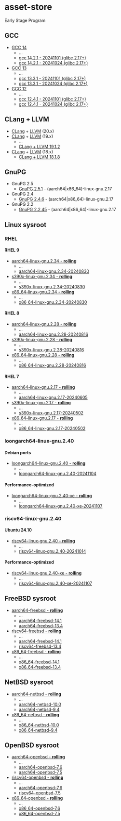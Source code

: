 # asset-store
Early Stage Program

## GCC
- [GCC 14](https://gcc.gnu.org/gcc-14/changes.html)
    - ...
    - [gcc 14.2.1 - 20241101 (glibc 2.17+)](https://github.com/songdongsheng/asset-store/releases/tag/gcc-14-20241101-x86_64-linux-gnu.2.17)
    - [gcc 14.2.1 - 20241024 (glibc 2.17+)](https://github.com/songdongsheng/asset-store/releases/tag/gcc-14.2.1-20241024)
- [GCC 13](https://gcc.gnu.org/gcc-13/changes.html)
    - ...
    - [gcc 13.3.1 - 20241101 (glibc 2.17+)](https://github.com/songdongsheng/asset-store/releases/tag/gcc-12-20241101-x86_64-linux-gnu.2.17)
    - [gcc 13.3.1 - 20241024 (glibc 2.17+)](https://github.com/songdongsheng/asset-store/releases/tag/gcc-13.3.1-20241024)
- [GCC 12](https://gcc.gnu.org/gcc-12/changes.html)
    - ...
    - [gcc 12.4.1 - 20241101 (glibc 2.17+)](https://github.com/songdongsheng/asset-store/releases/tag/gcc-12-20241101-x86_64-linux-gnu.2.17)
    - [gcc 12.4.1 - 20241024 (glibc 2.17+)](https://github.com/songdongsheng/asset-store/releases/tag/gcc-12.4.1-20241024)

## CLang + LLVM
- [CLang](https://clang.llvm.org/docs/ReleaseNotes.html) + [LLVM](https://llvm.org/docs/ReleaseNotes.html) (20.x)
- [CLang](https://releases.llvm.org/19.1.0/tools/clang/docs/ReleaseNotes.html) + [LLVM](https://releases.llvm.org/19.1.0/docs/ReleaseNotes.html) (19.x)
    - ...
    - [CLang + LLVM 19.1.2](https://github.com/songdongsheng/asset-store/releases/tag/clang+llvm-19.1.2)
- [CLang](https://releases.llvm.org/18.1.8/docs/ReleaseNotes.html) + [LLVM](https://releases.llvm.org/18.1.8/tools/clang/docs/ReleaseNotes.html) (18.x)
    - [CLang + LLVM 18.1.8](https://github.com/songdongsheng/asset-store/releases/tag/clang+llvm-18.1.8)

## GnuPG
- GnuPG 2.5
    - [GnuPG 2.5.1](https://github.com/songdongsheng/asset-store/releases/tag/GnuPG-2.5.1) - (aarch64|x86_64)-linux-gnu.2.17
- GnuPG 2.4
    - [GnuPG 2.4.6](https://github.com/songdongsheng/asset-store/releases/tag/GnuPG-2.4.6) - (aarch64|x86_64)-linux-gnu.2.17
- GnuPG 2.2
    - [GnuPG 2.2.45](https://github.com/songdongsheng/asset-store/releases/tag/GnuPG-2.2.45) - (aarch64|x86_64)-linux-gnu.2.17

## Linux sysroot

### RHEL

#### RHEL 9
- [aarch64-linux-gnu.2.34 - **rolling**](https://github.com/songdongsheng/asset-store/releases/tag/aarch64-linux-gnu.2.34)
    - ...
    - [aarch64-linux-gnu.2.34-20240830](https://github.com/songdongsheng/asset-store/releases/tag/aarch64-linux-gnu.2.34-20240830)
- [s390x-linux-gnu.2.34 - **rolling**](https://github.com/songdongsheng/asset-store/releases/tag/s390x-linux-gnu.2.34)
    - ...
    - [s390x-linux-gnu.2.34-20240830](https://github.com/songdongsheng/asset-store/releases/tag/s390x-linux-gnu.2.34-20240830)
- [x86_64-linux-gnu.2.34 - **rolling**](https://github.com/songdongsheng/asset-store/releases/tag/x86_64-linux-gnu.2.34)
    - ...
    - [x86_64-linux-gnu.2.34-20240830](https://github.com/songdongsheng/asset-store/releases/tag/x86_64-linux-gnu.2.34-20240830)

#### RHEL 8
- [aarch64-linux-gnu.2.28 - **rolling**](https://github.com/songdongsheng/asset-store/releases/tag/aarch64-linux-gnu.2.28)
    - ...
    - [aarch64-linux-gnu.2.28-20240816](https://github.com/songdongsheng/asset-store/releases/tag/aarch64-linux-gnu.2.28-20240816)
- [s390x-linux-gnu.2.28 - **rolling**](https://github.com/songdongsheng/asset-store/releases/tag/s390x-linux-gnu.2.28)
    - ...
    - [s390x-linux-gnu.2.28-20240816](https://github.com/songdongsheng/asset-store/releases/tag/s390x-linux-gnu.2.28-20240816)
- [x86_64-linux-gnu.2.28 - **rolling**](https://github.com/songdongsheng/asset-store/releases/tag/x86_64-linux-gnu.2.28)
    - ...
    - [x86_64-linux-gnu.2.28-20240816](https://github.com/songdongsheng/asset-store/releases/tag/x86_64-linux-gnu.2.28-20240816)

#### RHEL 7
- [aarch64-linux-gnu.2.17 - **rolling**](https://github.com/songdongsheng/asset-store/releases/tag/aarch64-linux-gnu.2.17)
    - ...
    - [aarch64-linux-gnu.2.17-20240605](https://github.com/songdongsheng/asset-store/releases/tag/aarch64-linux-gnu.2.17-20240605)
- [s390x-linux-gnu.2.17 - **rolling**](https://github.com/songdongsheng/asset-store/releases/tag/s390x-linux-gnu.2.17)
    - ...
    - [s390x-linux-gnu.2.17-20240502](https://github.com/songdongsheng/asset-store/releases/tag/s390x-linux-gnu.2.17-20240502)
- [x86_64-linux-gnu.2.17 - **rolling**](https://github.com/songdongsheng/asset-store/releases/tag/x86_64-linux-gnu.2.17)
    - ...
    - [x86_64-linux-gnu.2.17-20240502](https://github.com/songdongsheng/asset-store/releases/tag/x86_64-linux-gnu.2.17-20240502)

### loongarch64-linux-gnu.2.40

#### Debian ports
- [loongarch64-linux-gnu.2.40 - **rolling**](https://github.com/songdongsheng/asset-store/releases/tag/loongarch64-linux-gnu.2.40)
    - ...
    - [loongarch64-linux-gnu.2.40-20241104](https://github.com/songdongsheng/asset-store/releases/tag/loongarch64-linux-gnu.2.40-20241104)

#### Performance-optimized
- [loongarch64-linux-gnu.2.40-xe - **rolling**](https://github.com/songdongsheng/asset-store/releases/tag/loongarch64-linux-gnu.2.40-xe)
    - ...
    - [loongarch64-linux-gnu.2.40-xe-20241107](https://github.com/songdongsheng/asset-store/releases/tag/loongarch64-linux-gnu.2.40-xe-20241107)

### riscv64-linux-gnu.2.40

#### Ubuntu 24.10
- [riscv64-linux-gnu.2.40 - **rolling**](https://github.com/songdongsheng/asset-store/releases/tag/riscv64-linux-gnu.2.40)
    - ...
    - [riscv64-linux-gnu.2.40-20241014](https://github.com/songdongsheng/asset-store/releases/tag/riscv64-linux-gnu.2.40-20241014)

#### Performance-optimized
- [riscv64-linux-gnu.2.40-xe - **rolling**](https://github.com/songdongsheng/asset-store/releases/tag/riscv64-linux-gnu.2.40-xe)
    - ...
    - [riscv64-linux-gnu.2.40-xe-20241107](https://github.com/songdongsheng/asset-store/releases/tag/riscv64-linux-gnu.2.40-xe-20241107)

## FreeBSD sysroot
- [aarch64-freebsd - **rolling**](https://github.com/songdongsheng/asset-store/releases/tag/freebsd-sysroot)
    - ...
    - [aarch64-freebsd-14.1](https://github.com/songdongsheng/asset-store/releases/tag/freebsd-sysroot-14.1)
    - [aarch64-freebsd-13.4](https://github.com/songdongsheng/asset-store/releases/tag/freebsd-sysroot-13.4)
- [riscv64-freebsd - **rolling**](https://github.com/songdongsheng/asset-store/releases/tag/freebsd-sysroot)
    - ...
    - [aarch64-freebsd-14.1](https://github.com/songdongsheng/asset-store/releases/tag/freebsd-sysroot-14.1)
    - [riscv64-freebsd-13.4](https://github.com/songdongsheng/asset-store/releases/tag/freebsd-sysroot-13.4)
- [x86_64-freebsd - **rolling**](https://github.com/songdongsheng/asset-store/releases/tag/freebsd-sysroot)
    - ...
    - [x86_64-freebsd-14.1](https://github.com/songdongsheng/asset-store/releases/tag/freebsd-sysroot-14.1)
    - [x86_64-freebsd-13.4](https://github.com/songdongsheng/asset-store/releases/tag/freebsd-sysroot-13.4)

## NetBSD sysroot
- [aarch64-netbsd - **rolling**](https://github.com/songdongsheng/asset-store/releases/tag/netbsd-sysroot)
    - ...
    - [aarch64-netbsd-10.0](https://github.com/songdongsheng/asset-store/releases/tag/netbsd-sysroot-10.0)
    - [aarch64-netbsd-9.4](https://github.com/songdongsheng/asset-store/releases/tag/netbsd-sysroot-9.4)
- [x86_64-netbsd - **rolling**](https://github.com/songdongsheng/asset-store/releases/tag/netbsd-sysroot)
    - ...
    - [x86_64-netbsd-10.0](https://github.com/songdongsheng/asset-store/releases/tag/netbsd-sysroot-10.0)
    - [x86_64-netbsd-9.4](https://github.com/songdongsheng/asset-store/releases/tag/netbsd-sysroot-9.4)

## OpenBSD sysroot
- [aarch64-openbsd - **rolling**](https://github.com/songdongsheng/asset-store/releases/tag/openbsd-sysroot)
    - ...
    - [aarch64-openbsd-7.6](https://github.com/songdongsheng/asset-store/releases/tag/openbsd-sysroot-7.6)
    - [aarch64-openbsd-7.5](https://github.com/songdongsheng/asset-store/releases/tag/openbsd-sysroot-7.5)
- [riscv64-openbsd - **rolling**](https://github.com/songdongsheng/asset-store/releases/tag/openbsd-sysroot)
    - ...
    - [aarch64-openbsd-7.6](https://github.com/songdongsheng/asset-store/releases/tag/openbsd-sysroot-7.6)
    - [riscv64-openbsd-7.5](https://github.com/songdongsheng/asset-store/releases/tag/openbsd-sysroot-7.5)
- [x86_64-openbsd - **rolling**](https://github.com/songdongsheng/asset-store/releases/tag/openbsd-sysroot)
    - ...
    - [x86_64-openbsd-7.6](https://github.com/songdongsheng/asset-store/releases/tag/openbsd-sysroot-7.6)
    - [x86_64-openbsd-7.5](https://github.com/songdongsheng/asset-store/releases/tag/openbsd-sysroot-7.5)